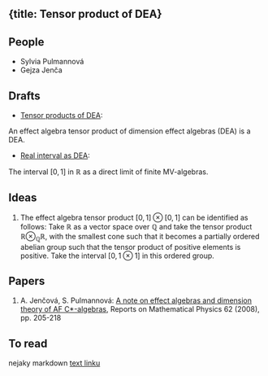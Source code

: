 {title: Tensor product of DEA}
---
## People

* Sylvia Pulmannová
* Gejza Jenča



## Drafts

* [Tensor products of DEA](/static/pdf/tpdea.pdf):

 An effect algebra tensor product of dimension effect algebras (DEA) is a DEA. 

* [Real interval as DEA](/static/pdf/interval.pdf):

The interval $[0,1]$ in $\mathbb R$ as a direct limit of finite MV-algebras.

## Ideas

1. The effect algebra tensor product   $[0,1]\otimes [0,1]$ can be identified as follows:  Take $\mathbb R$ as a vector space over $\mathbb Q$ and take the tensor product $\mathbb R\otimes_{\mathbb Q}\mathbb R$, with the smallest cone such that it becomes a partially ordered abelian group such that the tensor product of positive elements is positive.  Take the interval $[0,1\otimes 1]$ in this ordered group.

## Papers

1. A. Jenčová, S. Pulmannová: [A note on effect algebras and dimension theory of AF C*-algebras](/static/pdf/ROMP08.pdf), Reports on Mathematical Physics 62 (2008), pp. 205-218 

## To read


nejaky markdown [text linku](hocico)